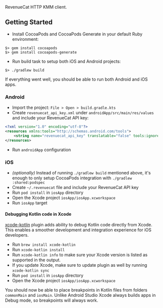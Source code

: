 RevenueCat HTTP KMM client.

## Getting Started

- Install CocoaPods and CocoaPods Generate in your default Ruby environment:

```
$> gem install cocoapods
$> gem install cocoapods-generate
```

- Run build task to setup both iOS and Android projects:

```
$> ./gradlew build
```

If everything went well, you should be able to run both Android and iOS apps.

### Android

- Import the project: `File > Open > build.gradle.kts`
- Create `revenuecat_api_key.xml` under `androidApp/src/main/res/values` and include your RevenueCat API key:

```xml
<?xml version="1.0" encoding="utf-8"?>
<resources xmlns:tools="http://schemas.android.com/tools">
    <string name="revenuecat_api_key" translatable="false" tools:ignore="UnusedResources">YOUR REVENUECAT API KEY</string>
</resources>
```

- Run `androidApp` configuration

### iOS

- *(optionally)* Instead of running `./gradlew build` mentioned above, it's enough to only setup CocoaPods integration with `./gradlew :shared:podspec`
- Create `~/.revenuecat` file and include your RevenueCat API key
- Run `pod install` in `iosApp` directory
- Open the Xcode project `iosApp/iosApp.xcworkspace`
- Run `iosApp` target

#### Debugging Kotlin code in Xcode

[xcode-kotlin](https://github.com/touchlab/xcode-kotlin) plugin adds ability to debug Kotlin code directly from Xcode. This enables a smoother development and integration experience for iOS developers.

- Run `brew install xcode-kotlin`
- Run `xcode-kotlin install`
- Run `xcode-kotlin info` to make sure your Xcode version is listed as supported in the output.
- If you update Xcode, make sure to update plugin as well by running `xcode-kotlin sync`
- Run `pod install` in `iosApp` directory
- Open the Xcode project `iosApp/iosApp.xcworkspace`

You should now be able to place breakpoints in Kotlin files from folders `commonMain` and `iosMain`. Unlike Android Studio Xcode always builds apps in Debug mode, so breakpoints will always work.
